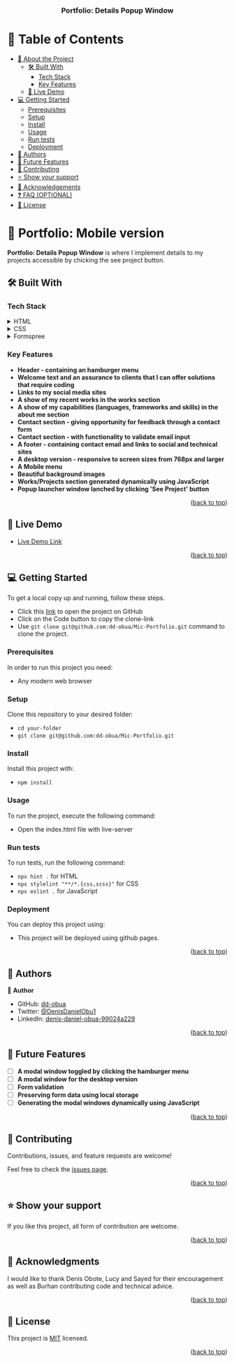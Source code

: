 <a name="readme-top"></a>

<div align="center">
  <h3><b>Portfolio: Details Popup Window</b></h3>
</div>

# 📗 Table of Contents

- [📖 About the Project](#about-project)
  - [🛠 Built With](#built-with)
    - [Tech Stack](#tech-stack)
    - [Key Features](#key-features)
  - [🚀 Live Demo](#live-demo)
- [💻 Getting Started](#getting-started)
  - [Prerequisites](#prerequisites)
  - [Setup](#setup)
  - [Install](#install)
  - [Usage](#usage)
  - [Run tests](#run-tests)
  - [Deployment](#deployment)
- [👥 Authors](#authors)
- [🔭 Future Features](#future-features)
- [🤝 Contributing](#contributing)
- [⭐️ Show your support](#support)
- [🙏 Acknowledgements](#acknowledgements)
- [❓ FAQ (OPTIONAL)](#faq)
- [📝 License](#license)

<!-- PROJECT DESCRIPTION -->

# 📖 Portfolio: Mobile version <a name="about-project"></a>

**Portfolio: Details Popup Window** is where I implement details to my projects accessible by chicking the see project button.

## 🛠 Built With <a name="built-with"></a>

### Tech Stack <a name="tech-stack"></a>

<details>
  <summary>HTML</summary>
  <ul>
    <li><a href="#"></a></li>
  </ul>
</details>

<details>
  <summary>CSS</summary>
  <ul>
    <li><a href="#"></a></li>
  </ul>
</details>

<details>
<summary>Formspree</summary>
  <ul>
    <li><a href="#"></a></li>
  </ul>
</details>

### Key Features <a name="key-features"></a>

- **Header - containing an hamburger menu**
- **Welcome text and an assurance to clients that I can offer solutions that require coding**
- **Links to my social media sites**
- **A show of my recent works in the works section**
- **A show of my capabilities (languages, frameworks and skills) in the about me section**
- **Contact section - giving opportunity for feedback through a contact form**
- **Contact section - with functionality to validate email input**
- **A footer - containing contact email and links to social and technical sites**
- **A desktop version - responsive to screen sizes from 768px and larger**
- **A Mobile menu**
- **Beautiful background images**
- **Works/Projects section generated dynamically  using JavaScript**
- **Popup launcher window lanched by clicking 'See Project' button**

<p align="right">(<a href="#readme-top">back to top</a>)</p>

<!-- LIVE DEMO -->

## 🚀 Live Demo <a name="live-demo"></a>

- [Live Demo Link](https://dd-obua.github.io/obua-portfolio/)

<p align="right">(<a href="#readme-top">back to top</a>)</p>

<!-- GETTING STARTED -->

## 💻 Getting Started <a name="getting-started"></a>

To get a local copy up and running, follow these steps.

- Click this [link](https://github.com/dd-obua/Mic-Portfolio) to open the project on GitHub
- Click on the Code button to copy the clone-link
- Use `git clone git@github.com:dd-obua/Mic-Portfolio.git` command to clone the project.

### Prerequisites

In order to run this project you need:

- Any modern web browser

### Setup

Clone this repository to your desired folder:

- `cd your-folder`
- `git clone git@github.com:dd-obua/Mic-Portfolio.git`

### Install

Install this project with:

- `npm install`

### Usage

To run the project, execute the following command:

- Open the index.html file with live-server

### Run tests

To run tests, run the following command:

- `npx hint .` for HTML
- `npx stylelint "**/*.{css,scss}"` for CSS
- `npx eslint .` for JavaScript

### Deployment

You can deploy this project using:

- This project will be deployed using github pages.

<p align="right">(<a href="#readme-top">back to top</a>)</p>

<!-- AUTHORS -->

## 👥 Authors <a name="authors"></a>

👤 **Author**

- GitHub: [dd-obua](https://github.com/dd-obua/)
- Twitter: [@DenisDanielObu1](https://twitter.com/DenisDanielObu1)
- LinkedIn: [denis-daniel-obua-99024a229](https://www.linkedin.com/in/denis-daniel-obua-99024a229/)

<p align="right">(<a href="#readme-top">back to top</a>)</p>

<!-- FUTURE FEATURES -->

## 🔭 Future Features <a name="future-features"></a>

- [ ] **A modal window toggled by clicking the hamburger menu**
- [ ] **A modal window for the desktop version**
- [ ] **Form validation**
- [ ] **Preserving form data using local storage**
- [ ] **Generating the modal windows dynamically using JavaScript**

<p align="right">(<a href="#readme-top">back to top</a>)</p>

<!-- CONTRIBUTING -->

## 🤝 Contributing <a name="contributing"></a>

Contributions, issues, and feature requests are welcome!

Feel free to check the [issues page](../../issues/).

<p align="right">(<a href="#readme-top">back to top</a>)</p>

<!-- SUPPORT -->

## ⭐️ Show your support <a name="support"></a>

If you like this project, all form of contribution are welcome.

<p align="right">(<a href="#readme-top">back to top</a>)</p>

<!-- ACKNOWLEDGEMENTS -->

## 🙏 Acknowledgments <a name="acknowledgements"></a>

I would like to thank Denis Obote, Lucy and Sayed for their encouragement as well as Burhan contributing code and technical advice.

<p align="right">(<a href="#readme-top">back to top</a>)</p>

<!-- LICENSE -->

## 📝 License <a name="license"></a>

This project is [MIT](./LICENSE) licensed.

<p align="right">(<a href="#readme-top">back to top</a>)</p>
